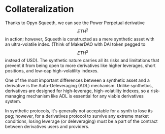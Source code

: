 # Collateralization

Thanks to Opyn Squeeth, we can see the Power Perpetual derivative $$ETH^2$$ in action; however, Squeeth is constructed as a mere synthetic asset with an ultra-volatile index. (Think of MakerDAO with DAI token pegged to $$ETH^2$$ instead of USD). The synthetic nature carries all its risks and limitations that prevent it from being open to more derivatives like higher leverages, short positions, and low-cap high-volatility indexes.

One of the most important differences between a synthetic asset and a derivative is the Auto-Deleveraging (ADL) mechanism. Unlike synthetics, derivatives are designed for high-leverage, high-volatility indexes, so a risk-managing mechanism like ADL is essential for any viable derivatives system.

In synthetic protocols, it's generally not acceptable for a synth to lose its peg; however, for a derivatives protocol to survive any extreme market conditions, losing leverage (or deleveraging) must be a part of the contract between derivatives users and providers.
